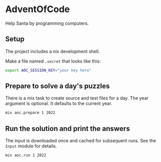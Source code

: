 # AdventOfCode

Help Santa by programming computers.

## Setup

The project includes a nix development shell.

Make a file named `.secret` that looks like this:

``` sh
export AOC_SESSION_KEY="your key here"
```

## Prepare to solve a day's puzzles

There is a mix task to create source and test files for a day. The year argument
is optional. It defaults to the current year.

``` sh
mix aoc.prepare 1 2022
```

## Run the solution and print the answers

The input is downloaded once and cached for subsequent runs. See the `Input`
module for details.

``` sh
mix aoc.run 1 2022
```
